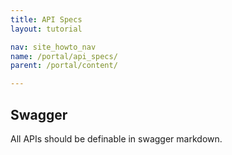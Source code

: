 ```yaml
---
title: API Specs
layout: tutorial

nav: site_howto_nav
name: /portal/api_specs/
parent: /portal/content/

---
```

## Swagger

All APIs should be definable in swagger markdown.